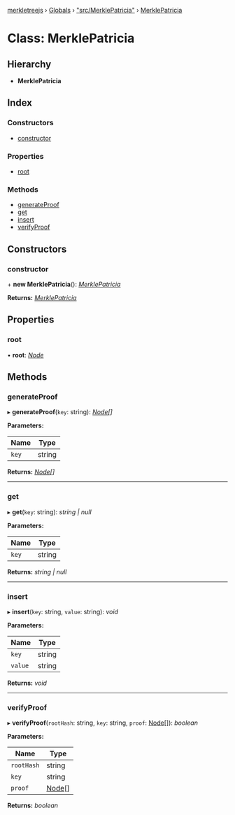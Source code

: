 [merkletreejs](../README.md) › [Globals](../globals.md) › ["src/MerklePatricia"](../modules/_src_merklepatricia_.md) › [MerklePatricia](_src_merklepatricia_.merklepatricia.md)

# Class: MerklePatricia

## Hierarchy

* **MerklePatricia**

## Index

### Constructors

* [constructor](_src_merklepatricia_.merklepatricia.md#constructor)

### Properties

* [root](_src_merklepatricia_.merklepatricia.md#root)

### Methods

* [generateProof](_src_merklepatricia_.merklepatricia.md#generateproof)
* [get](_src_merklepatricia_.merklepatricia.md#get)
* [insert](_src_merklepatricia_.merklepatricia.md#insert)
* [verifyProof](_src_merklepatricia_.merklepatricia.md#verifyproof)

## Constructors

###  constructor

\+ **new MerklePatricia**(): *[MerklePatricia](_src_merklepatricia_.merklepatricia.md)*

**Returns:** *[MerklePatricia](_src_merklepatricia_.merklepatricia.md)*

## Properties

###  root

• **root**: *[Node](_src_merklepatricia_.node.md)*

## Methods

###  generateProof

▸ **generateProof**(`key`: string): *[Node](_src_merklepatricia_.node.md)[]*

**Parameters:**

Name | Type |
------ | ------ |
`key` | string |

**Returns:** *[Node](_src_merklepatricia_.node.md)[]*

___

###  get

▸ **get**(`key`: string): *string | null*

**Parameters:**

Name | Type |
------ | ------ |
`key` | string |

**Returns:** *string | null*

___

###  insert

▸ **insert**(`key`: string, `value`: string): *void*

**Parameters:**

Name | Type |
------ | ------ |
`key` | string |
`value` | string |

**Returns:** *void*

___

###  verifyProof

▸ **verifyProof**(`rootHash`: string, `key`: string, `proof`: [Node](_src_merklepatricia_.node.md)[]): *boolean*

**Parameters:**

Name | Type |
------ | ------ |
`rootHash` | string |
`key` | string |
`proof` | [Node](_src_merklepatricia_.node.md)[] |

**Returns:** *boolean*
